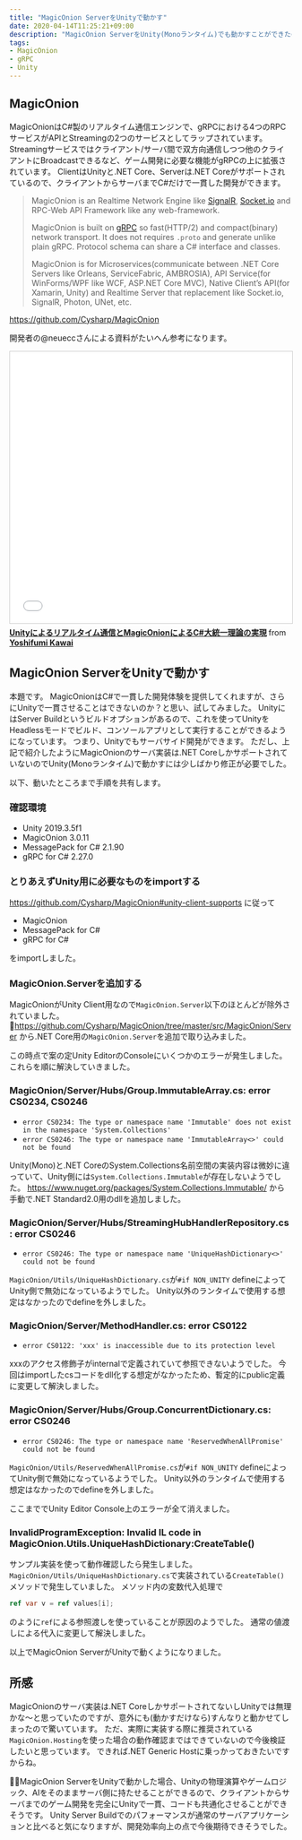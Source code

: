 ```yaml
---
title: "MagicOnion ServerをUnityで動かす"
date: 2020-04-14T11:25:21+09:00
description: "MagicOnion ServerをUnity(Monoランタイム)でも動かすことができたので紹介します。"
tags:
- MagicOnion
- gRPC
- Unity
---
```


## MagicOnion
MagicOnionはC#製のリアルタイム通信エンジンで、gRPCにおける4つのRPCサービスがAPIとStreamingの2つのサービスとしてラップされています。Streamingサービスではクライアント/サーバ間で双方向通信しつつ他のクライアントにBroadcastできるなど、ゲーム開発に必要な機能がgRPCの上に拡張されています。
ClientはUnityと.NET Core、Serverは.NET Coreがサポートされているので、クライアントからサーバまでC#だけで一貫した開発ができます。

> MagicOnion is an Realtime Network Engine like [SignalR](https://github.com/aspnet/AspNetCore/tree/master/src/SignalR), [Socket.io](https://socket.io/) and RPC-Web API Framework like any web-framework.
>
> MagicOnion is built on [gRPC](https://grpc.io/) so fast(HTTP/2) and compact(binary) network transport. It does not requires `.proto` and generate unlike plain gRPC. Protocol schema can share a C# interface and classes.
>
> MagicOnion is for Microservices(communicate between .NET Core Servers like Orleans, ServiceFabric, AMBROSIA), API Service(for WinForms/WPF like WCF, ASP.NET Core MVC), Native Client’s API(for Xamarin, Unity) and Realtime Server that replacement like Socket.io, SignalR, Photon, UNet, etc.

https://github.com/Cysharp/MagicOnion

開発者の@neueccさんによる資料がたいへん参考になります。
<iframe src="//www.slideshare.net/slideshow/embed_code/key/s9FspXgoqnZxvL" width="595" height="485" frameborder="0" marginwidth="0" marginheight="0" scrolling="no" style="border:1px solid #CCC; border-width:1px; margin-bottom:5px; max-width: 100%;" allowfullscreen> </iframe> <div style="margin-bottom:5px"> <strong> <a href="//www.slideshare.net/neuecc/unitymagiconionc" title="Unityによるリアルタイム通信とMagicOnionによるC#大統一理論の実現" target="_blank">Unityによるリアルタイム通信とMagicOnionによるC#大統一理論の実現</a> </strong> from <strong><a href="https://www.slideshare.net/neuecc" target="_blank">Yoshifumi Kawai</a></strong> </div>

## MagicOnion ServerをUnityで動かす
本題です。
MagicOnionはC#で一貫した開発体験を提供してくれますが、さらにUnityで一貫させることはできないのか？と思い、試してみました。
UnityにはServer Buildというビルドオプションがあるので、これを使ってUnityをHeadlessモードでビルド、コンソールアプリとして実行することができるようになっています。
つまり、Unityでもサーバサイド開発ができます。
ただし、上記で紹介したようにMagicOnionのサーバ実装は.NET CoreしかサポートされていないのでUnity(Monoランタイム)で動かすには少しばかり修正が必要でした。

以下、動いたところまで手順を共有します。

### 確認環境
- Unity 2019.3.5f1
- MagicOnion 3.0.11
- MessagePack for C# 2.1.90
- gRPC for C# 2.27.0

### とりあえずUnity用に必要なものをimportする
https://github.com/Cysharp/MagicOnion#unity-client-supports に従って
- MagicOnion
- MessagePack for C#
- gRPC for C#

をimportしました。

### MagicOnion.Serverを追加する
MagicOnionがUnity Client用なので`MagicOnion.Server`以下のほとんどが除外されていました。
https://github.com/Cysharp/MagicOnion/tree/master/src/MagicOnion/Server から.NET Core用の`MagicOnion.Server`を追加で取り込みました。

この時点で案の定Unity EditorのConsoleにいくつかのエラーが発生しました。
これらを順に解決していきました。

### MagicOnion/Server/Hubs/Group.ImmutableArray.cs: error CS0234, CS0246
- `error CS0234: The type or namespace name 'Immutable' does not exist in the namespace 'System.Collections'`
- `error CS0246: The type or namespace name 'ImmutableArray<>' could not be found`

Unity(Mono)と.NET CoreのSystem.Collections名前空間の実装内容は微妙に違っていて、Unity側には`System.Collections.Immutable`が存在しないようでした。
https://www.nuget.org/packages/System.Collections.Immutable/ から手動で.NET Standard2.0用のdllを追加しました。

### MagicOnion/Server/Hubs/StreamingHubHandlerRepository.cs: error CS0246
- `error CS0246: The type or namespace name 'UniqueHashDictionary<>' could not be found`

`MagicOnion/Utils/UniqueHashDictionary.cs`が`#if NON_UNITY` defineによってUnity側で無効になっているようでした。
Unity以外のランタイムで使用する想定はなかったのでdefineを外しました。

### MagicOnion/Server/MethodHandler.cs: error CS0122
- `error CS0122: 'xxx' is inaccessible due to its protection level`

xxxのアクセス修飾子がinternalで定義されていて参照できないようでした。
今回はimportしたcsコードをdll化する想定がなかったため、暫定的にpublic定義に変更して解決しました。

### MagicOnion/Server/Hubs/Group.ConcurrentDictionary.cs: error CS0246
- `error CS0246: The type or namespace name 'ReservedWhenAllPromise' could not be found`

`MagicOnion/Utils/ReservedWhenAllPromise.cs`が`#if NON_UNITY` defineによってUnity側で無効になっているようでした。
Unity以外のランタイムで使用する想定はなかったのでdefineを外しました。

ここまででUnity Editor Console上のエラーが全て消えました。

### InvalidProgramException: Invalid IL code in MagicOnion.Utils.UniqueHashDictionary:CreateTable()
サンプル実装を使って動作確認したら発生しました。
`MagicOnion/Utils/UniqueHashDictionary.cs`で実装されている`CreateTable()`メソッドで発生していました。
メソッド内の変数代入処理で
```cs
ref var v = ref values[i];
```
のように`ref`による参照渡しを使っていることが原因のようでした。
通常の値渡しによる代入に変更して解決しました。

以上でMagicOnion ServerがUnityで動くようになりました。

## 所感
MagicOnionのサーバ実装は.NET CoreしかサポートされてないしUnityでは無理かな〜と思っていたのですが、意外にも(動かすだけなら)すんなりと動かせてしまったので驚いています。
ただ、実際に実装する際に推奨されている`MagicOnion.Hosting`を使った場合の動作確認まではできていないので今後検証したいと思っています。
できれば.NET Generic Hostに乗っかっておきたいですからね。

MagicOnion ServerをUnityで動かした場合、Unityの物理演算やゲームロジック、AIをそのままサーバ側に持たせることができるので、クライアントからサーバまでのゲーム開発を完全にUnityで一貫、コードも共通化させることができそうです。
Unity Server Buildでのパフォーマンスが通常のサーバアプリケーションと比べると気になりますが、開発効率向上の点で今後期待できそうでした。